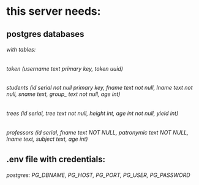 # this server needs:

## postgres databases
###### with tables: 
###### token (username text primary key, token uuid)
###### students (id serial not null primary key, fname text not null, lname text not null, sname text, group_ text not null, age int)
###### trees (id serial, tree text not null, height int, age int not null, yield int)
###### professors (id serial, fname text NOT NULL, patronymic text NOT NULL, lname text, subject text, age int)

## .env file with credentials:
###### postgres: PG_DBNAME, PG_HOST, PG_PORT, PG_USER, PG_PASSWORD

